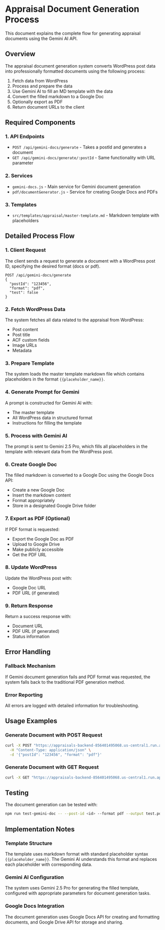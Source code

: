 # Appraisal Document Generation Process

This document explains the complete flow for generating appraisal documents using the Gemini AI API.

## Overview

The appraisal document generation system converts WordPress post data into professionally formatted documents using the following process:

1. Fetch data from WordPress
2. Process and prepare the data
3. Use Gemini AI to fill an MD template with the data
4. Convert the filled markdown to a Google Doc
5. Optionally export as PDF
6. Return document URLs to the client

## Required Components

### 1. API Endpoints
- `POST /api/gemini-docs/generate` - Takes a postId and generates a document
- `GET /api/gemini-docs/generate/:postId` - Same functionality with URL parameter

### 2. Services
- `gemini-docs.js` - Main service for Gemini document generation
- `pdf/documentGenerator.js` - Service for creating Google Docs and PDFs

### 3. Templates
- `src/templates/appraisal/master-template.md` - Markdown template with placeholders

## Detailed Process Flow

### 1. Client Request
The client sends a request to generate a document with a WordPress post ID, specifying the desired format (docs or pdf).

```
POST /api/gemini-docs/generate
{
  "postId": "123456",
  "format": "pdf",
  "test": false
}
```

### 2. Fetch WordPress Data
The system fetches all data related to the appraisal from WordPress:
- Post content
- Post title
- ACF custom fields
- Image URLs
- Metadata

### 3. Prepare Template
The system loads the master template markdown file which contains placeholders in the format `{{placeholder_name}}`.

### 4. Generate Prompt for Gemini
A prompt is constructed for Gemini AI with:
- The master template
- All WordPress data in structured format
- Instructions for filling the template

### 5. Process with Gemini AI
The prompt is sent to Gemini 2.5 Pro, which fills all placeholders in the template with relevant data from the WordPress post.

### 6. Create Google Doc
The filled markdown is converted to a Google Doc using the Google Docs API:
- Create a new Google Doc
- Insert the markdown content
- Format appropriately
- Store in a designated Google Drive folder

### 7. Export as PDF (Optional)
If PDF format is requested:
- Export the Google Doc as PDF
- Upload to Google Drive
- Make publicly accessible
- Get the PDF URL

### 8. Update WordPress
Update the WordPress post with:
- Google Doc URL
- PDF URL (if generated)

### 9. Return Response
Return a success response with:
- Document URL
- PDF URL (if generated)
- Status information

## Error Handling

### Fallback Mechanism
If Gemini document generation fails and PDF format was requested, the system falls back to the traditional PDF generation method.

### Error Reporting
All errors are logged with detailed information for troubleshooting.

## Usage Examples

### Generate Document with POST Request
```bash
curl -X POST "https://appraisals-backend-856401495068.us-central1.run.app/api/gemini-docs/generate" \
  -H "Content-Type: application/json" \
  -d '{"postId": "123456", "format": "pdf"}'
```

### Generate Document with GET Request
```bash
curl -X GET "https://appraisals-backend-856401495068.us-central1.run.app/api/gemini-docs/generate/123456?format=pdf"
```

## Testing

The document generation can be tested with:
```bash
npm run test-gemini-doc -- --post-id <id> --format pdf --output test.pdf
```

## Implementation Notes

### Template Structure
The template uses markdown format with standard placeholder syntax `{{placeholder_name}}`. The Gemini AI understands this format and replaces each placeholder with corresponding data.

### Gemini AI Configuration
The system uses Gemini 2.5 Pro for generating the filled template, configured with appropriate parameters for document generation tasks.

### Google Docs Integration
The document generation uses Google Docs API for creating and formatting documents, and Google Drive API for storage and sharing. 